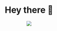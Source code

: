 <h1 align="center">Hey there 👋</h1>
<div style="width:100%;height:0;padding-bottom:56%;position:relative;" align="center">
  <img src="https://media.giphy.com/media/I5KnHHeKKhFnO/giphy.gif"  />
</div>
